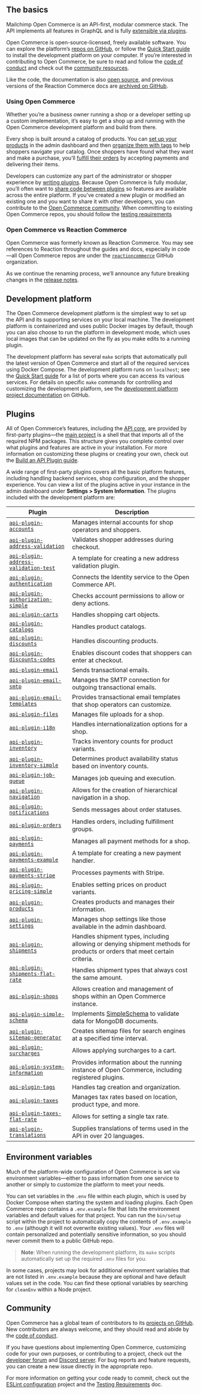 ## The basics

Mailchimp Open Commerce is an API-first, modular commerce stack. The API implements all features in GraphQL and is fully [extensible via plugins](/open-commerce/guides/build-api-plugin/).

Open Commerce is open-source-licensed, freely available software. You can explore the platform’s [repos on GitHub](https://github.com/reactioncommerce), or follow the [Quick Start guide](/open-commerce/guides/quick-start/) to install the development platform on your computer. If you’re interested in contributing to Open Commerce, be sure to read and follow the [code of conduct](https://github.com/reactioncommerce/reaction-docs/blob/trunk/public-docs/code-of-conduct.md/) and check out the [community resources](#community).

Like the code, the documentation is also [open source](https://github.com/reactioncommerce/docs), and previous versions of the Reaction Commerce docs are [archived on GitHub](https://github.com/reactioncommerce/reaction-docs).

### Using Open Commerce

Whether you’re a business owner running a shop or a developer setting up a custom implementation, it’s easy to get a shop up and running with the Open Commerce development platform and build from there.

Every shop is built around a catalog of products. You can [set up your products](/open-commerce/docs/creating-organizing-products/) in the admin dashboard and then [organize them with tags](/open-commerce/docs/tags-navigation/) to help shoppers navigate your catalog. Once shoppers have found what they want and make a purchase, you’ll [fulfill their orders](/open-commerce/docs/fulfilling-orders/) by accepting payments and delivering their items.

Developers can customize any part of the administrator or shopper experience by [writing plugins](/open-commerce/guides/build-api-plugin/). Because Open Commerce is fully modular, you’ll often want to [share code between plugins](/open-commerce/docs/sharing-code-between-plugins/) so features are available across the entire platform. If you’ve created a new plugin or modified an existing one and you want to share it with other developers, you can contribute to the [Open Commerce community](#community). When committing to existing Open Commerce repos, you should follow the [testing requirements](/open-commerce/docs/testing-requirements/)

### Open Commerce vs Reaction Commerce

Open Commerce was formerly known as Reaction Commerce. You may see references to Reaction throughout the guides and docs, especially in code—all Open Commerce repos are under the [`reactioncommerce`](https://github.com/reactioncommerce) GitHub organization.

As we continue the renaming process, we’ll announce any future breaking changes in the [release notes](/release-notes/?filter=open-commerce).

## Development platform

The Open Commerce development platform is the simplest way to set up the API and its supporting services on your local machine. The development platform is containerized and uses public Docker images by default, though you can also choose to run the platform in development mode, which uses local images that can be updated on the fly as you make edits to a running plugin.

The development platform has several `make` scripts that automatically pull the latest version of Open Commerce and start all of the required services using Docker Compose. The development platform runs on `localhost`; see the [Quick Start guide](/open-commerce/guides/quick-start/#clone-and-start-the-platform) for a list of ports where you can access its various services. For details on specific `make` commands for controlling and customizing the development platform, see the [development platform project documentation](https://github.com/reactioncommerce/reaction-development-platform#project-commands) on GitHub.

## Plugins

All of Open Commerce’s features, including the [API core](https://github.com/reactioncommerce/api-core), are provided by first-party plugins—the [main project](https://github.com/reactioncommerce/reaction) is a shell that that imports all of the required NPM packages. This structure gives you complete control over what plugins and features are active in your installation. For more information on customizing these plugins or creating your own, check out the [Build an API Plugin guide](/open-commerce/guides/build-api-plugin/).

A wide range of first-party plugins covers all the basic platform features, including handling backend services, shop configuration, and the shopper experience. You can view a list of the plugins active in your instance in the admin dashboard under **Settings > System Information**. The plugins included with the development platform are:

| Plugin                                                                                                         | Description                                                                                                               |
| -------------------------------------------------------------------------------------------------------------- | ------------------------------------------------------------------------------------------------------------------------- |
| [`api-plugin-accounts`](https://github.com/reactioncommerce/api-plugin-accounts)                               | Manages internal accounts for shop operators and shoppers.                                                                |
| [`api-plugin-address-validation`](https://github.com/reactioncommerce/api-plugin-address-validation)           | Validates shopper addresses during checkout.                                                                              |
| [`api-plugin-address-validation-test`](https://github.com/reactioncommerce/api-plugin-address-validation-test) | A template for creating a new address validation plugin.                                                                  |
| [`api-plugin-authentication`](https://github.com/reactioncommerce/api-plugin-authentication)                   | Connects the Identity service to the Open Commerce API.                                                                   |
| [`api-plugin-authorization-simple`](https://github.com/reactioncommerce/api-plugin-authorization-simple)       | Checks account permissions to allow or deny actions.                                                                      |
| [`api-plugin-carts`](https://github.com/reactioncommerce/api-plugin-carts)                                     | Handles shopping cart objects.                                                                                            |
| [`api-plugin-catalogs`](https://github.com/reactioncommerce/api-plugin-catalogs)                               | Handles product catalogs.                                                                                                 |
| [`api-plugin-discounts`](https://github.com/reactioncommerce/api-plugin-discounts)                             | Handles discounting products.                                                                                             |
| [`api-plugin-discounts-codes`](https://github.com/reactioncommerce/api-plugin-discounts-codes)                 | Enables discount codes that shoppers can enter at checkout.                                                               |
| [`api-plugin-email`](https://github.com/reactioncommerce/api-plugin-email)                                     | Sends transactional emails.                                                                                               |
| [`api-plugin-email-smtp`](https://github.com/reactioncommerce/api-plugin-email-smtp)                           | Manages the SMTP connection for outgoing transactional emails.                                                            |
| [`api-plugin-email-templates`](https://github.com/reactioncommerce/api-plugin-email-templates)                 | Provides transactional email templates that shop operators can customize.                                                 |
| [`api-plugin-files`](https://github.com/reactioncommerce/api-plugin-files)                                     | Manages file uploads for a shop.                                                                                          |
| [`api-plugin-i18n`](https://github.com/reactioncommerce/api-plugin-i18n)                                       | Handles internationalization options for a shop.                                                                          |
| [`api-plugin-inventory`](https://github.com/reactioncommerce/api-plugin-inventory)                             | Tracks inventory counts for product variants.                                                                             |
| [`api-plugin-inventory-simple`](https://github.com/reactioncommerce/api-plugin-inventory-simple)               | Determines product availability status based on inventory counts.                                                         |
| [`api-plugin-job-queue`](https://github.com/reactioncommerce/api-plugin-job-queue)                             | Manages job queuing and execution.                                                                                        |
| [`api-plugin-navigation`](https://github.com/reactioncommerce/api-plugin-navigation)                           | Allows for the creation of hierarchical navigation in a shop.                                                             |
| [`api-plugin-notifications`](https://github.com/reactioncommerce/api-plugin-notifications)                     | Sends messages about order statuses.                                                                                      |
| [`api-plugin-orders`](https://github.com/reactioncommerce/api-plugin-orders)                                   | Handles orders, including fulfillment groups.                                                                             |
| [`api-plugin-payments`](https://github.com/reactioncommerce/api-plugin-payments)                               | Manages all payment methods for a shop.                                                                                   |
| [`api-plugin-payments-example`](https://github.com/reactioncommerce/api-plugin-payments-example)               | A template for creating a new payment handler.                                                                            |
| [`api-plugin-payments-stripe`](https://github.com/reactioncommerce/api-plugin-payments-stripe)                 | Processes payments with Stripe.                                                                                           |
| [`api-plugin-pricing-simple`](https://github.com/reactioncommerce/api-plugin-pricing-simple)                   | Enables setting prices on product variants.                                                                               |
| [`api-plugin-products`](https://github.com/reactioncommerce/api-plugin-products)                               | Creates products and manages their information.                                                                           |
| [`api-plugin-settings`](https://github.com/reactioncommerce/api-plugin-settings)                               | Manages shop settings like those available in the admin dashboard.                                                        |
| [`api-plugin-shipments`](https://github.com/reactioncommerce/api-plugin-shipments)                             | Handles shipment types, including allowing or denying shipment methods for products or orders that meet certain criteria. |
| [`api-plugin-shipments-flat-rate`](https://github.com/reactioncommerce/api-plugin-shipments-flat-rate)         | Handles shipment types that always cost the same amount.                                                                  |
| [`api-plugin-shops`](https://github.com/reactioncommerce/api-plugin-shops)                                     | Allows creation and management of shops within an Open Commerce instance.                                                 |
| [`api-plugin-simple-schema`](https://github.com/reactioncommerce/api-plugin-simple-schema)                     | Implements [SimpleSchema](https://github.com/longshotlabs/simpl-schema) to validate data for MongoDB documents.           |
| [`api-plugin-sitemap-generator`](https://github.com/reactioncommerce/api-plugin-sitemap-generator)             | Creates sitemap files for search engines at a specified time interval.                                                    |
| [`api-plugin-surcharges`](https://github.com/reactioncommerce/api-plugin-surcharges)                           | Allows applying surcharges to a cart.                                                                                     |
| [`api-plugin-system-information`](https://github.com/reactioncommerce/api-plugin-system-information)           | Provides information about the running instance of Open Commerce, including registered plugins.                           |
| [`api-plugin-tags`](https://github.com/reactioncommerce/api-plugin-tags)                                       | Handles tag creation and organization.                                                                                    |
| [`api-plugin-taxes`](https://github.com/reactioncommerce/api-plugin-taxes)                                     | Manages tax rates based on location, product type, and more.                                                              |
| [`api-plugin-taxes-flat-rate`](https://github.com/reactioncommerce/api-plugin-taxes-flat-rate)                 | Allows for setting a single tax rate.                                                                                     |
| [`api-plugin-translations`](https://github.com/reactioncommerce/api-plugin-translations)                       | Supplies translations of terms used in the API in over 20 languages.                                                      |

## Environment variables

Much of the platform-wide configuration of Open Commerce is set via environment variables—either to pass information from one service to another or simply to customize the platform to meet your needs.

You can set variables in the `.env` file within each plugin, which is used by Docker Compose when starting the system and loading plugins. Each Open Commerce repo contains a `.env.example` file that lists the environment variables and default values for that project. You can run the `bin/setup` script within the project to automatically copy the contents of `.env.example` to `.env` (although it will not overwrite existing values). Your `.env` files will contain personalized and potentially sensitive information, so you should never commit them to a public GitHub repo.

> **Note**: When running the development platform, its `make` scripts automatically set up the required `.env` files for you.

In some cases, projects may look for additional environment variables that are not listed in `.env.example` because they are optional and have default values set in the code. You can find these optional variables by searching for `cleanEnv` within a Node project.

## Community

Open Commerce has a global team of contributors to its [projects on GitHub](https://github.com/reactioncommerce). New contributors are always welcome, and they should read and abide by the [code of conduct](https://github.com/reactioncommerce/reaction-docs/blob/trunk/public-docs/code-of-conduct.md/).

If you have questions about implementing Open Commerce, customizing code for your own purposes, or contributing to a project, check out the [developer forum](https://forums.reactioncommerce.com) and [Discord server](https://discord.gg/Bwm63tBcQY). For bug reports and feature requests, you can create a new issue directly in the appropriate repo.

For more information on getting your code ready to commit, check out the [ESLint configuration](https://github.com/reactioncommerce/reaction-eslint-config) project and the [Testing Requirements](/open-commerce/docs/testing-requirements/) doc.
